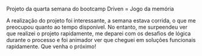 Projeto da quarta semana do bootcamp Driven = Jogo da memória

A realização do projeto foi interessante, a semana estava corrida, o que me preocupou quanto ao tempo disponível. No entanto, me surpeendeu ver que realizei o projeto rapidamente, me deparei com os desafios de lógica durante o processo e foi animador ver que cheguei em soluções funcionais rapidamente. Que venha o próximo!
